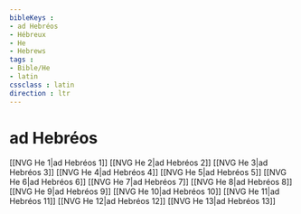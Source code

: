 ```yaml
---
bibleKeys : 
- ad Hebréos
- Hébreux
- He
- Hebrews
tags : 
- Bible/He
- latin
cssclass : latin
direction : ltr
---
```


# ad Hebréos

[[NVG He 1|ad Hebréos 1]]
[[NVG He 2|ad Hebréos 2]]
[[NVG He 3|ad Hebréos 3]]
[[NVG He 4|ad Hebréos 4]]
[[NVG He 5|ad Hebréos 5]]
[[NVG He 6|ad Hebréos 6]]
[[NVG He 7|ad Hebréos 7]]
[[NVG He 8|ad Hebréos 8]]
[[NVG He 9|ad Hebréos 9]]
[[NVG He 10|ad Hebréos 10]]
[[NVG He 11|ad Hebréos 11]]
[[NVG He 12|ad Hebréos 12]]
[[NVG He 13|ad Hebréos 13]]
